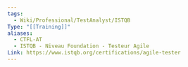 ```yaml
---
tags:
  - Wiki/Professional/TestAnalyst/ISTQB
Type: "[[Training]]"
aliases:
  - CTFL-AT
  - ISTQB - Niveau Foundation - Testeur Agile
Link: https://www.istqb.org/certifications/agile-tester
---
```

